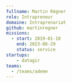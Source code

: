 ```yaml
---
fullname: Martin Régner
role: Intrapreneur
domaine: Intraprenariat
github: martinregner
missions:
  - start: 2019-01-10
    end: 2023-06-29
    status: service
startups:
    - datagir
teams:
  - /teams/ademe
---
```

